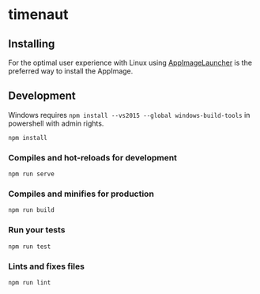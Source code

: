 # timenaut

## Installing

For the optimal user experience with Linux using [AppImageLauncher](https://github.com/TheAssassin/AppImageLauncher) is the preferred way to install the AppImage.

## Development

Windows requires `npm install --vs2015 --global windows-build-tools` in powershell with admin rights.

```
npm install
```

### Compiles and hot-reloads for development
```
npm run serve
```

### Compiles and minifies for production
```
npm run build
```

### Run your tests
```
npm run test
```

### Lints and fixes files
```
npm run lint
```
